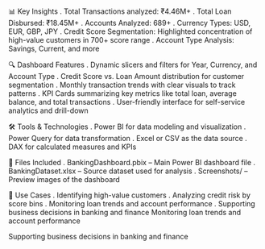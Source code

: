 📊 Key Insights
. Total Transactions analyzed: ₹4.46M+
. Total Loan Disbursed: ₹18.45M+
. Accounts Analyzed: 689+
. Currency Types: USD, EUR, GBP, JPY
. Credit Score Segmentation: Highlighted concentration of high-value customers in 700+ score range
. Account Type Analysis: Savings, Current, and more

🔍 Dashboard Features
. Dynamic slicers and filters for Year, Currency, and Account Type
. Credit Score vs. Loan Amount distribution for customer segmentation
. Monthly transaction trends with clear visuals to track patterns
. KPI Cards summarizing key metrics like total loan, average balance, and total transactions
. User-friendly interface for self-service analytics and drill-down

🛠️ Tools & Technologies
. Power BI for data modeling and visualization
. Power Query for data transformation
. Excel or CSV as the data source
. DAX for calculated measures and KPIs

📁 Files Included
. BankingDashboard.pbix – Main Power BI dashboard file
. BankingDataset.xlsx – Source dataset used for analysis
. Screenshots/ – Preview images of the dashboard

📌 Use Cases
. Identifying high-value customers
. Analyzing credit risk by score bins
. Monitoring loan trends and account performance
. Supporting business decisions in banking and finance
Monitoring loan trends and account performance

Supporting business decisions in banking and finance
